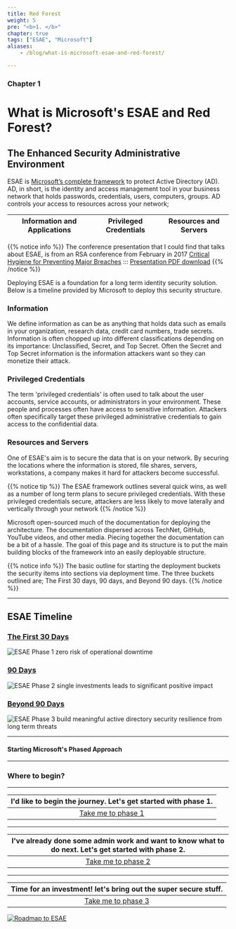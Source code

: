 ```yaml
---
title: Red Forest
weight: 5
pre: "<b>1. </b>"
chapter: true
tags: ["ESAE", "Microsoft"]
aliases:
    - /blog/what-is-microsoft-esae-and-red-forest/

---
```

### Chapter 1

# What is Microsoft's ESAE and Red Forest?

## The Enhanced Security Administrative Environment

ESAE is [Microsoft’s complete framework](https://social.technet.microsoft.com/wiki/contents/articles/37509.active-directory-red-forest-design-aka-enhanced-security-administrative-environment-esae.aspx) to protect Active Directory (AD). AD, in short, is the identity and access management tool in your business network that holds passwords, credentials, users, computers, groups. AD controls your access to resources across your network; 

| Information and Applications | Privileged Credentials | Resources and Servers |
| :----------------------------: | :----------------------: | :---------------------: |


{{% notice info %}}
The conference presentation that I could find that talks about ESAE, is from an RSA conference from February in 2017 [Critical Hygiene for Preventing Major Breaches](https://www.rsaconference.com/usa/us-2017/agenda/critical-hygiene-for-preventing-major-breaches) ::: [Presentation PDF download](https://published-prd.lanyonevents.com/published/rsaus17/sessionsFiles/3774/CXO-F02-Critical-Hygiene-for-Preventing-Major-Breaches.pdf)
{{% /notice %}}

Deploying ESAE is a foundation for a long term identity security solution.  Below is a timeline provided by Microsoft to deploy this security structure.

### Information

We define information as can be as anything that holds data such as emails in your organization, research data, credit card numbers, trade secrets. Information is often chopped up into different classifications depending on its importance: Unclassified, Secret, and Top Secret.  Often the Secret and Top Secret information is the information attackers want so they can monetize their attack. 

### Privileged Credentials

The term 'privileged credentials' is often used to talk about the user accounts, service accounts, or administrators in your environment.  These people and processes often have access to sensitive information.  Attackers often specifically target these privileged administrative credentials to gain access to the confidential data. 

### Resources and Servers

One of ESAE's aim is to secure the data that is on your network.  By securing the locations where the information is stored, file shares, servers, workstations, a company makes it hard for attackers become successful.  

{{% notice tip %}} 
The ESAE framework outlines several quick wins, as well as a number of long term plans to secure privileged credentials. With these privileged credentials secure, attackers are less likely to move laterally and vertically through your network
{{% /notice %}}

Microsoft open-sourced much of the documentation for deploying the architecture. The documentation dispersed across TechNet, GitHub, YouTube videos, and other media. Piecing together the documentation can be a bit of a hassle.  The goal of this page and its structure is to put the main building blocks of the framework into an easily deployable structure.

{{% notice info %}}
The basic outline for starting the deployment buckets the security items into sections via deployment time. The three buckets outlined are; The First 30 days, 90 days, and Beyond 90 days.
{{% /notice %}}

---
## ESAE Timeline
### [The First 30 Days](phase1)
![ESAE Phase 1 zero risk of operational downtime](</redforest/images/First30Days.png?classes=shadow>)

### [90 Days](phase2)
![ESAE Phase 2 single investments leads to significant positive impact](</redforest/images/First 90 Days.png?classes=shadow>)

### [Beyond 90 Days](phase3)
![ESAE Phase 3 build meaningful active directory security resilience from long term threats](</redforest/images/Beyond 90.png?classes=shadow>)

---
#### Starting Microsoft's Phased Approach

---
### Where to begin?
---

| I'd like to begin the journey. Let's get started with phase 1. |
| :---: |
| [Take me to phase 1](phase1)|

---

| I've already done some admin work and want to know what to do next. Let's get started with phase 2. |
| :---: |
| [Take me to phase 2](phase2) |

---

| Time for an investment! let's bring out the super secure stuff. |
| :---: |
| [Take me to phase 3](phase3) |

[![Roadmap to ESAE](</redforest/images/Roadmap First 30 and 90 Days.png?classes=shadow>)](https://docs.microsoft.com/en-us/windows-server/identity/securing-privileged-access/securing-privileged-access)
